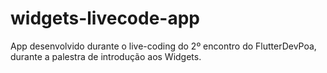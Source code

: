 # widgets-livecode-app
App desenvolvido durante o live-coding do 2º encontro do FlutterDevPoa, durante a palestra de introdução aos Widgets.
